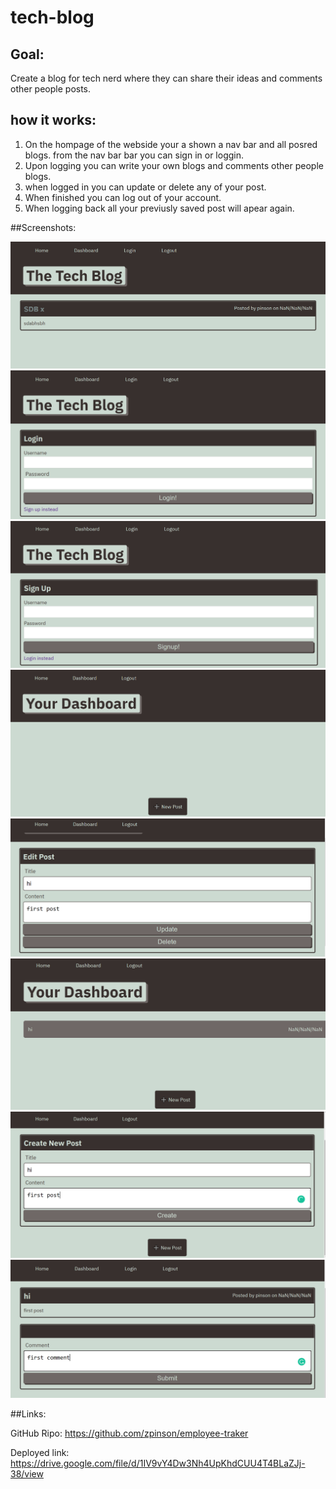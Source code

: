 # tech-blog

## Goal:
Create a blog for tech nerd where they can share their ideas and comments other people posts.


## how it works:

1. On the hompage of the webside your a shown a nav bar and all posred blogs.
from the nav bar bar you can sign in or loggin.
2. Upon logging you can write your own blogs and comments other people blogs.
3. when logged in you can update or delete any of your post.
4. When finished  you can log out of your account.
5. When logging back all your previusly saved post will apear again.


##Screenshots:

![tech-blog](public/images/homepage.PNG)
![tech-blog](public/images/login.PNG)
![tech-blog](public/images/signup.PNG)
![tech-blog](public/images/newpost.PNG)
![tech-blog](public/images/updatepost.PNG)
![tech-blog](public/images/dashboard.PNG)
![tech-blog](public/images/createpost.PNG)
![tech-blog](public/images/comments.PNG)


##Links:

GitHub Ripo:
https://github.com/zpinson/employee-traker

Deployed link:
https://drive.google.com/file/d/1IV9vY4Dw3Nh4UpKhdCUU4T4BLaZJj-38/view